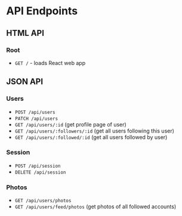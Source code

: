 # API Endpoints

## HTML API

### Root

- `GET /` - loads React web app

## JSON API

### Users

- `POST /api/users`
- `PATCH /api/users`
- `GET /api/users/:id` (get profile page of user)
- `GET /api/users/:followers/:id` (get all users following this user)
- `GET /api/users/:followed/:id` (get all users followed by user)

### Session

- `POST /api/session`
- `DELETE /api/session`

### Photos
- `GET /api/users/photos`
- `GET /api/users/feed/photos` (get photos of all followed accounts)
